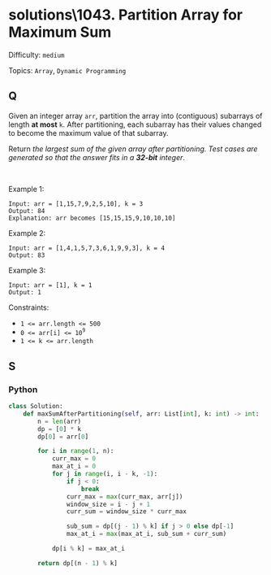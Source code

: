 # solutions\1043. Partition Array for Maximum Sum

Difficulty: `medium`

Topics: `Array`, `Dynamic Programming`

## Q

Given an integer array `arr`, partition the array into (contiguous) subarrays of length **at most** `k`. After partitioning, each subarray has their values changed to become the maximum value of that subarray.

Return _the largest sum of the given array after partitioning. Test cases are generated so that the answer fits in a **32-bit** integer_.

<br>

Example 1:

```
Input: arr = [1,15,7,9,2,5,10], k = 3
Output: 84
Explanation: arr becomes [15,15,15,9,10,10,10]
```

Example 2:

```
Input: arr = [1,4,1,5,7,3,6,1,9,9,3], k = 4
Output: 83
```

Example 3:

```
Input: arr = [1], k = 1
Output: 1
```

Constraints:

- `1 <= arr.length <= 500`
- `0 <= arr[i] <= 10`<sup>`9`</sup>
- `1 <= k <= arr.length`

## S

### Python

```python
class Solution:
    def maxSumAfterPartitioning(self, arr: List[int], k: int) -> int:
        n = len(arr)
        dp = [0] * k
        dp[0] = arr[0]

        for i in range(1, n):
            curr_max = 0
            max_at_i = 0
            for j in range(i, i - k, -1):
                if j < 0:
                    break
                curr_max = max(curr_max, arr[j])
                window_size = i - j + 1
                curr_sum = window_size * curr_max

                sub_sum = dp[(j - 1) % k] if j > 0 else dp[-1]
                max_at_i = max(max_at_i, sub_sum + curr_sum)

            dp[i % k] = max_at_i

        return dp[(n - 1) % k]
```
